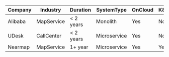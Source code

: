 | Company 	| Industry   	| Duration  	| SystemType   	| OnCloud 	| K8s 	|
|---------	|------------	|-----------	|--------------	|---------	|-----	|
| Alibaba 	| MapService 	| < 2 years 	| Monolith     	| Yes     	| No  	|
| UDesk   	| CallCenter 	| < 2 years 	| Microservice 	| Yes     	| No  	|
| Nearmap 	| MapService 	| 1+ year   	| Microservice 	| Yes     	| Yes 	|